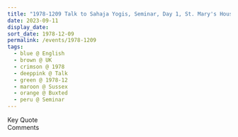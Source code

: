 ```yaml
---
title: "1978-1209 Talk to Sahaja Yogis, Seminar, Day 1, St. Mary's House, Uckfield Park, Buxted, Sussex, UK"
date: 2023-09-11
display_date: 
sort_date: 1978-12-09
permalink: /events/1978-1209
tags:
  - blue @ English
  - brown @ UK
  - crimson @ 1978
  - deeppink @ Talk
  - green @ 1978-12
  - maroon @ Sussex
  - orange @ Buxted
  - peru @ Seminar
---
```


<wave-list>
  <list-title color="green" width="75">Key Quote</list-title>
  <list-item color="BlanchedAlmond"  width="200"></list-item>
  <list-item color="Lavender"></list-item>
  <list-item color="BlanchedAlmond"></list-item>
</wave-list>

<br>

<wave-list>
  <list-title color="green" width="75">Comments</list-title>
  <list-item color="BlanchedAlmond"  width="200"></list-item>
  <list-item color="Lavender"></list-item>
  <list-item color="BlanchedAlmond"></list-item>
</wave-list>